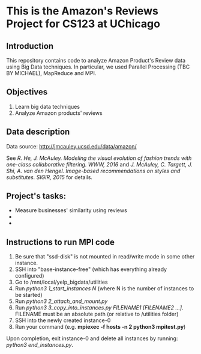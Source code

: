# This is the Amazon's Reviews Project for CS123 at UChicago

## Introduction

This repository contains code to analyze Amazon Product's Review data using Big Data techniques. In particular, we used Parallel Processing (TBC BY MICHAEL), MapReduce and MPI.

## Objectives

1. Learn big data techniques
2. Analyze Amazon products' reviews

## Data description

Data source: http://jmcauley.ucsd.edu/data/amazon/

See *R. He, J. McAuley. Modeling the visual evolution of fashion trends with one-class collaborative filtering. WWW, 2016* and *J. McAuley, C. Targett, J. Shi, A. van den  Hengel. Image-based recommendations on styles and substitutes. SIGIR, 2015* for details.


## Project's tasks:
 - Measure businesses' similarity using reviews
 - 
 - 

## Instructions to run MPI code

1. Be sure that "ssd-disk" is not mounted in read/write mode in some other instance.
2. SSH into "base-instance-free" (which has everything already configured)
3. Go to /mnt/local/yelp_bigdata/utilities
4. Run *python3 1_start_instances N* (where N is the number of instances to be started)
5. Run *python3 2_attach_and_mount.py*
6. Run *python3 3_copy_into_instances.py FILENAME1 [FILENAME2 ...]*. FILENAME must be an absolute path (or relative to /utilities folder)
7. SSH into the newly created instance-0
8. Run your command (e.g. **mpiexec -f hosts -n 2 python3 mpitest.py**)

Upon completion, exit instance-0 and delete all instances by running: *python3 end_instances.py*.
